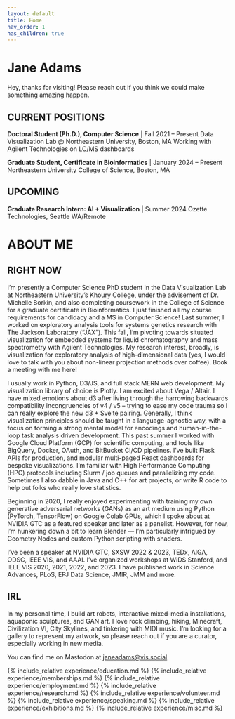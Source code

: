 ```yaml
---
layout: default
title: Home
nav_order: 1
has_children: true
---
```


# Jane Adams

Hey, thanks for visiting! Please reach out if you think we could make something amazing happen.

## CURRENT POSITIONS

**Doctoral Student (Ph.D.), Computer Science**  | Fall 2021 – Present
Data Visualization Lab @ Northeastern University, Boston, MA
Working with Agilent Technologies on LC/MS dashboards

**Graduate Student, Certificate in Bioinformatics**  | January 2024 – Present
Northeastern University College of Science, Boston, MA

## UPCOMING

**Graduate Research Intern: AI + Visualization** | Summer 2024
Ozette Technologies, Seattle WA/Remote

# ABOUT ME

## RIGHT NOW

I’m presently a Computer Science PhD student in the Data Visualization Lab at Northeastern University’s Khoury College, under the advisement of Dr. Michelle Borkin, and also completing coursework in the College of Science for a graduate certificate in Bioinformatics. I just finished all my course requirements for candidacy and a MS in Computer Science! Last summer, I worked on exploratory analysis tools for systems genetics research with The Jackson Laboratory (“JAX”). This fall, I’m pivoting towards situated visualization for embedded systems for liquid chromatography and mass spectrometry with Agilent Technologies. My research interest, broadly, is visualization for exploratory analysis of high-dimensional data (yes, I would love to talk with you about non-linear projection methods over coffee). Book a meeting with me here!

I usually work in Python, D3/JS, and full stack MERN web development. My visualization library of choice is Plotly. I am excited about Vega / Altair. I have mixed emotions about d3 after living through the harrowing backwards compatibility incongruencies of v4 / v5 – trying to ease my code trauma so I can really explore the new d3 + Svelte pairing. Generally, I think visualization principles should be taught in a language-agnostic way, with a focus on forming a strong mental model for encodings and human-in-the-loop task analysis driven development. This past summer I worked with Google Cloud Platform (GCP) for scientific computing, and tools like BigQuery, Docker, OAuth, and BitBucket CI/CD pipelines. I’ve built Flask APIs for production, and modular multi-paged React dashboards for bespoke visualizations. I’m familiar with High Performance Computing (HPC) protocols including Slurm / job queues and parallelizing my code. Sometimes I also dabble in Java and C++ for art projects, or write R code to help out folks who really love statistics.

Beginning in 2020, I really enjoyed experimenting with training my own generative adversarial networks (GANs) as an art medium using Python (PyTorch, TensorFlow) on Google Colab GPUs, which I spoke about at NVIDIA GTC as a featured speaker and later as a panelist. However, for now, I’m hunkering down a bit to learn Blender — I’m particularly intrigued by Geometry Nodes and custom Python scripting with shaders.

I’ve been a speaker at NVIDIA GTC, SXSW 2022 & 2023, TEDx, AIGA, ODSC, IEEE VIS, and AAAI. I’ve organized workshops at WiDS Stanford, and IEEE VIS 2020, 2021, 2022, and 2023. I have published work in Science Advances, PLoS, EPJ Data Science, JMIR, JMM and more.

## IRL

In my personal time, I build art robots, interactive mixed-media installations, aquaponic sculptures, and GAN art. I love rock climbing, hiking, Minecraft, Civilization VI, City Skylines, and tinkering with MIDI music. I’m looking for a gallery to represent my artwork, so please reach out if you are a curator, especially working in new media.

You can find me on Mastodon at janeadams@vis.social

{% include_relative experience/education.md %}
{% include_relative experience/memberships.md %}
{% include_relative experience/employment.md %}
{% include_relative experience/research.md %}
{% include_relative experience/volunteer.md %}
{% include_relative experience/speaking.md %}
{% include_relative experience/exhibitions.md %}
{% include_relative experience/misc.md %}
